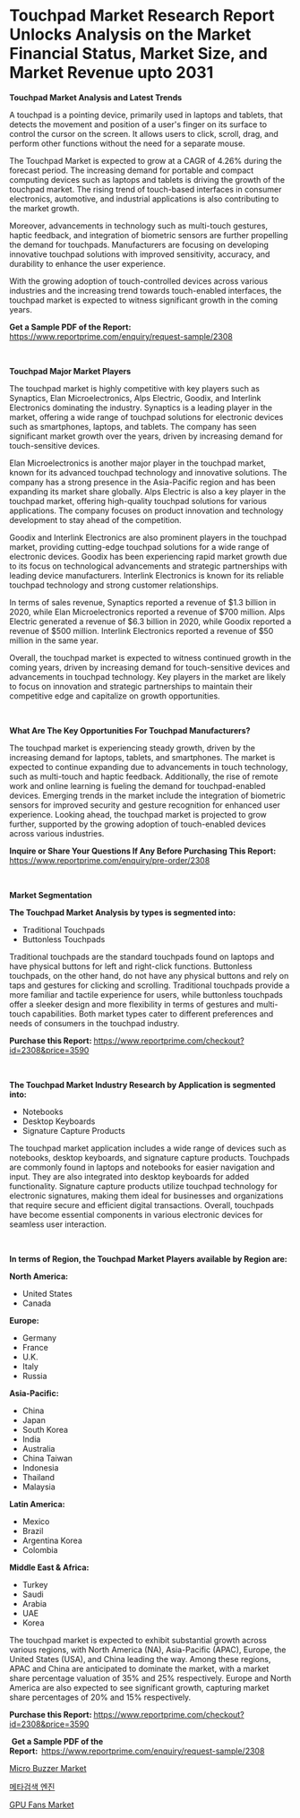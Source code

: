 <p><h1>Touchpad Market Research Report Unlocks Analysis on the Market Financial Status, Market Size, and Market Revenue upto 2031</h1></p><p><strong>Touchpad Market Analysis and Latest Trends</strong></p>
<p><p>A touchpad is a pointing device, primarily used in laptops and tablets, that detects the movement and position of a user's finger on its surface to control the cursor on the screen. It allows users to click, scroll, drag, and perform other functions without the need for a separate mouse.</p><p>The Touchpad Market is expected to grow at a CAGR of 4.26% during the forecast period. The increasing demand for portable and compact computing devices such as laptops and tablets is driving the growth of the touchpad market. The rising trend of touch-based interfaces in consumer electronics, automotive, and industrial applications is also contributing to the market growth.</p><p>Moreover, advancements in technology such as multi-touch gestures, haptic feedback, and integration of biometric sensors are further propelling the demand for touchpads. Manufacturers are focusing on developing innovative touchpad solutions with improved sensitivity, accuracy, and durability to enhance the user experience.</p><p>With the growing adoption of touch-controlled devices across various industries and the increasing trend towards touch-enabled interfaces, the touchpad market is expected to witness significant growth in the coming years.</p></p>
<p><strong>Get a Sample PDF of the Report:&nbsp;</strong> <a href="https://www.reportprime.com/enquiry/request-sample/2308">https://www.reportprime.com/enquiry/request-sample/2308</a></p>
<p>&nbsp;</p>
<p><strong>Touchpad Major Market Players</strong></p>
<p><p>The touchpad market is highly competitive with key players such as Synaptics, Elan Microelectronics, Alps Electric, Goodix, and Interlink Electronics dominating the industry. Synaptics is a leading player in the market, offering a wide range of touchpad solutions for electronic devices such as smartphones, laptops, and tablets. The company has seen significant market growth over the years, driven by increasing demand for touch-sensitive devices.</p><p>Elan Microelectronics is another major player in the touchpad market, known for its advanced touchpad technology and innovative solutions. The company has a strong presence in the Asia-Pacific region and has been expanding its market share globally. Alps Electric is also a key player in the touchpad market, offering high-quality touchpad solutions for various applications. The company focuses on product innovation and technology development to stay ahead of the competition.</p><p>Goodix and Interlink Electronics are also prominent players in the touchpad market, providing cutting-edge touchpad solutions for a wide range of electronic devices. Goodix has been experiencing rapid market growth due to its focus on technological advancements and strategic partnerships with leading device manufacturers. Interlink Electronics is known for its reliable touchpad technology and strong customer relationships.</p><p>In terms of sales revenue, Synaptics reported a revenue of $1.3 billion in 2020, while Elan Microelectronics reported a revenue of $700 million. Alps Electric generated a revenue of $6.3 billion in 2020, while Goodix reported a revenue of $500 million. Interlink Electronics reported a revenue of $50 million in the same year.</p><p>Overall, the touchpad market is expected to witness continued growth in the coming years, driven by increasing demand for touch-sensitive devices and advancements in touchpad technology. Key players in the market are likely to focus on innovation and strategic partnerships to maintain their competitive edge and capitalize on growth opportunities.</p></p>
<p>&nbsp;</p>
<p><strong>What Are The Key Opportunities For Touchpad Manufacturers?</strong></p>
<p><p>The touchpad market is experiencing steady growth, driven by the increasing demand for laptops, tablets, and smartphones. The market is expected to continue expanding due to advancements in touch technology, such as multi-touch and haptic feedback. Additionally, the rise of remote work and online learning is fueling the demand for touchpad-enabled devices. Emerging trends in the market include the integration of biometric sensors for improved security and gesture recognition for enhanced user experience. Looking ahead, the touchpad market is projected to grow further, supported by the growing adoption of touch-enabled devices across various industries.</p></p>
<p><strong>Inquire or Share Your Questions If Any Before Purchasing This Report:</strong> <a href="https://www.reportprime.com/enquiry/pre-order/2308">https://www.reportprime.com/enquiry/pre-order/2308</a></p>
<p>&nbsp;</p>
<p><strong>Market Segmentation</strong></p>
<p><strong>The Touchpad Market Analysis by types is segmented into:</strong></p>
<p><ul><li>Traditional Touchpads</li><li>Buttonless Touchpads</li></ul></p>
<p><p>Traditional touchpads are the standard touchpads found on laptops and have physical buttons for left and right-click functions. Buttonless touchpads, on the other hand, do not have any physical buttons and rely on taps and gestures for clicking and scrolling. Traditional touchpads provide a more familiar and tactile experience for users, while buttonless touchpads offer a sleeker design and more flexibility in terms of gestures and multi-touch capabilities. Both market types cater to different preferences and needs of consumers in the touchpad industry.</p></p>
<p><strong>Purchase this Report:&nbsp;</strong><a href="https://www.reportprime.com/checkout?id=2308&price=3590">https://www.reportprime.com/checkout?id=2308&price=3590</a></p>
<p>&nbsp;</p>
<p><strong>The Touchpad Market Industry Research by Application is segmented into:</strong></p>
<p><ul><li>Notebooks</li><li>Desktop Keyboards</li><li>Signature Capture Products</li></ul></p>
<p><p>The touchpad market application includes a wide range of devices such as notebooks, desktop keyboards, and signature capture products. Touchpads are commonly found in laptops and notebooks for easier navigation and input. They are also integrated into desktop keyboards for added functionality. Signature capture products utilize touchpad technology for electronic signatures, making them ideal for businesses and organizations that require secure and efficient digital transactions. Overall, touchpads have become essential components in various electronic devices for seamless user interaction.</p></p>
<p>&nbsp;</p>
<p><strong>In terms of Region, the Touchpad Market Players available by Region are:</strong></p>
<p>
    <p> <strong> North America: </strong>
        <ul>
            <li>United States</li>
            <li>Canada</li>
        </ul>
        </p> 
    <p> <strong> Europe: </strong>
        <ul>
            <li>Germany</li>
            <li>France</li>
            <li>U.K.</li>
            <li>Italy</li>
            <li>Russia</li>
        </ul>
        </p> 
    <p> <strong> Asia-Pacific: </strong>
        <ul>
            <li>China</li>
            <li>Japan</li>
            <li>South Korea</li>
            <li>India</li>
            <li>Australia</li>
            <li>China Taiwan</li>
            <li>Indonesia</li>
            <li>Thailand</li>
            <li>Malaysia</li>
        </ul>
        </p> 
    <p> <strong> Latin America: </strong>
        <ul>
            <li>Mexico</li>
            <li>Brazil</li>
            <li>Argentina Korea</li>
            <li>Colombia</li>
        </ul>
        </p> 
    <p> <strong> Middle East & Africa: </strong>
        <ul>
            <li>Turkey</li>
            <li>Saudi</li>
            <li>Arabia</li>
            <li>UAE</li>
            <li>Korea</li>
        </ul>
    </p>
    </p>
<p><p>The touchpad market is expected to exhibit substantial growth across various regions, with North America (NA), Asia-Pacific (APAC), Europe, the United States (USA), and China leading the way. Among these regions, APAC and China are anticipated to dominate the market, with a market share percentage valuation of 35% and 25% respectively. Europe and North America are also expected to see significant growth, capturing market share percentages of 20% and 15% respectively.</p></p>
<p><strong>Purchase this Report: </strong><a href="https://www.reportprime.com/checkout?id=2308&price=3590">https://www.reportprime.com/checkout?id=2308&price=3590</a></p>
<p>&nbsp;<strong>Get a Sample PDF of the Report:&nbsp;&nbsp;</strong><a href="https://www.reportprime.com/enquiry/request-sample/2308">https://www.reportprime.com/enquiry/request-sample/2308</a></p>
<p><strong></strong></p>
<p><p><a href="https://github.com/nicoletavirag/Market-Research-Report-List-2/blob/main/micro-buzzer-market.md">Micro Buzzer Market</a></p><p><a href="https://github.com/Madalyell456456/Market-Research-Report-List-1/blob/main/766206610393.md">메타검색 엔진</a></p><p><a href="https://github.com/redneck06/Market-Research-Report-List-2/blob/main/gpu-fans-market.md">GPU Fans Market</a></p></p>